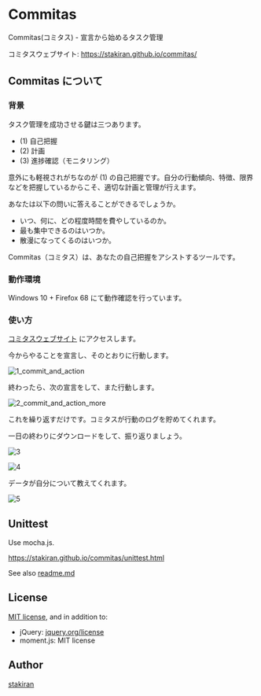 # Commitas
Commitas(コミタス) - 宣言から始めるタスク管理

コミタスウェブサイト: https://stakiran.github.io/commitas/

## Commitas について

### 背景
タスク管理を成功させる鍵は三つあります。

- (1) 自己把握
- (2) 計画
- (3) 進捗確認（モニタリング）

意外にも軽視されがちなのが (1) の自己把握です。自分の行動傾向、特徴、限界などを把握しているからこそ、適切な計画と管理が行えます。

あなたは以下の問いに答えることができるでしょうか。

- いつ、何に、どの程度時間を費やしているのか。
- 最も集中できるのはいつか。
- 散漫になってくるのはいつか。

Commitas（コミタス）は、あなたの自己把握をアシストするツールです。

### 動作環境
Windows 10 + Firefox 68 にて動作確認を行っています。

### 使い方
[コミタスウェブサイト](https://stakiran.github.io/commitas/) にアクセスします。

今からやることを宣言し、そのとおりに行動します。

![1_commit_and_action](https://user-images.githubusercontent.com/23325839/64016752-c2fb6680-cb62-11e9-81fb-4914331cf32f.PNG)

終わったら、次の宣言をして、また行動します。

![2_commit_and_action_more](https://user-images.githubusercontent.com/23325839/64016753-c2fb6680-cb62-11e9-9a34-79b46c678e60.PNG)

これを繰り返すだけです。コミタスが行動のログを貯めてくれます。

一日の終わりにダウンロードをして、振り返りましょう。

![3](https://user-images.githubusercontent.com/23325839/64016754-c393fd00-cb62-11e9-85d3-fe4d0b282763.PNG)

![4](https://user-images.githubusercontent.com/23325839/64016755-c393fd00-cb62-11e9-8bf1-6c5eb243c4c4.PNG)

データが自分について教えてくれます。

![5](https://user-images.githubusercontent.com/23325839/64016756-c393fd00-cb62-11e9-8f4f-08d3c5dc6c65.PNG)

## Unittest
Use mocha.js.

https://stakiran.github.io/commitas/unittest.html

See also [readme.md](libtest/readme.md)

## License
[MIT license](LICENSE), and in addition to:

- jQuery: [jquery.org/license](https://jquery.org/license/)
- moment.js: MIT license

## Author
[stakiran](https://github.com/stakiran)
